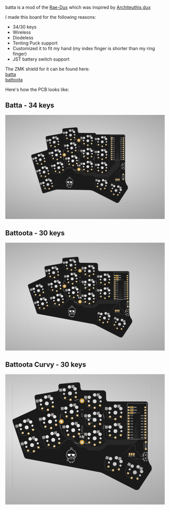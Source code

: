 batta is a mod of the [Rae-Dux](https://github.com/andrewjrae/rae-dux) which was inspired by [Architeuthis dux](https://github.com/tapioki/cephalopoda/tree/main/Architeuthis%20dux)

I made this board for the following reasons:

- 34/30 keys
- Wireless
- Diodeless
- Tenting Puck support
- Customized it to fit my hand (my index finger is shorter than my ring finger)
- JST battery switch support

The ZMK shield for it can be found here:  
[batta](https://github.com/AlaaSaadAbdo/zmk-config/tree/master/config/boards/shields/batta)  
[battoota](https://github.com/AlaaSaadAbdo/zmk-config/tree/master/config/boards/shields/battoota) 

Here's how the PCB looks like:

## Batta - 34 keys
[![batta](images/batta.png)](pcb/batta) 

## Battoota - 30 keys
[![battoota](images/battoota.png)](pcb/battoota) 

## Battoota Curvy - 30 keys
[![battoota](images/battoota_curvy.png)](pcb/battoota) 